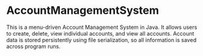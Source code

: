 # AccountManagementSystem
This is a menu-driven Account Management System in Java. It allows users to create, delete, view individual accounts, and view all accounts. Account data is stored persistently using file serialization, so all information is saved across program runs.

